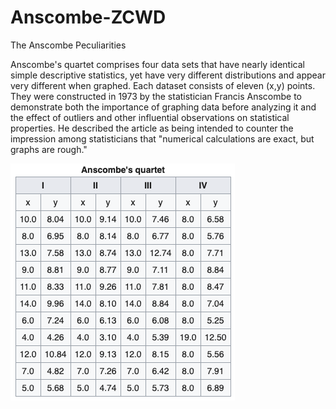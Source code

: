 # Anscombe-ZCWD
The Anscombe Peculiarities

Anscombe's quartet comprises four data sets that have nearly identical simple descriptive statistics, 
yet have very different distributions and appear very different when graphed. 
Each dataset consists of eleven (x,y) points. They were constructed in 1973 by the statistician 
Francis Anscombe to demonstrate both the importance of graphing data before analyzing it 
and the effect of outliers and other influential observations on statistical properties. 
He described the article as being intended to counter the impression 
among statisticians that "numerical calculations are exact, but graphs are rough."

![the dataset](./Anscombe.png)
